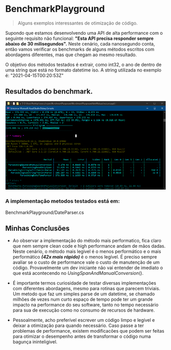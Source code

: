 # BenchmarkPlayground
> Alguns exemplos interessantes de otimização de código.

Supondo que estamos desenvolvendo uma API de alta performance com o seguinte requisito não funcional: **"Esta API precisa responder sempre abaixo de 30 milisegundos".**
Neste cenário, cada nanosegundo conta, então vamos verificar os benchmarks de alguns métodos escritos com abordagens diferentes, mas que chegam ao mesmo resultado.

O objetivo dos métodos testados é extrair, como int32, o ano de dentro de uma string que está no formato datetime iso. A string utilizada no exemplo é: "2021-04-15T00:20:53Z"

## Resultados do benchmark.
![](resultado-benchmark.png)

### A implementação metodos testados está em:
BenchmarkPlayground/DateParser.cs

## Minhas Conclusões

- Ao observar a implementação do método mais performatico, fica claro que nem sempre clean code e high performance andam de mãos dadas. Neste cenário, o método mais legivel é o menos performático e o mais performático ***(42x mais rápido)*** é o menos legível. É preciso sempre avaliar se o custo de performance vale o custo de manutenção de um código. Provavelmente um dev iniciante não vai entender de imediato o que está acontecendo no *UsingSpanAndManualConversion*().

- É importante termos curiosidade de testar diversas implementações com diferentes abordagens, mesmo para rotinas que parecem triviais. Um metodo que faz um simples parse de um datetime, se chamado milhões de vezes num curto espaço de tempo pode ter um grande impacto na performance do seu software, tanto no tempo necessário para sua de execução como no consumo de recursos de hardware.

- Pessoalmente, acho preferível escrever um código limpo e legível e deixar a otimização para quando necessário. Caso passe a ter problemas de performance, existem modificacões que podem ser feitas para otimizar o desempenho antes de transformar o código numa bagunça ininteligivel.
